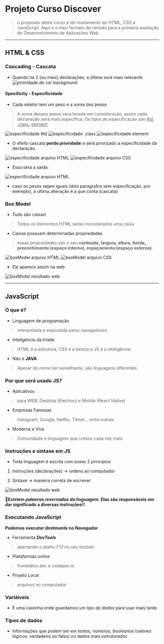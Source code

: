 # Projeto Curso Discover
> o propósito deste curso é de nivelamento do HTML, CSS e JavaScript.
> Aqui é o meu formato de revisão para a primeira avaliação de Desenvolvimento de Aplicações Web.

---
## HTML & CSS
### Cascading - Cascata
- Quando há 2 (ou mais) declarações, a última será mais relevante
![prioridade de cor background](./img-notion/cascading-prioridade.png)

#### Specificity - Especificidade
- Cada seletor tem um peso e a soma dos pesos
> A soma desses pesos será levada em consideração, assim cada declaração será mais específica.
> Os tipos de especificação são <u>#id</u>, <u>.class</u>, <u>element</u>

![especificidade #id](./img-notion/especificidade-id.png)
![especificidade .class](./img-notion/especificidade-class.png)
![especificidade element](./img-notion/especificidade-element.png)

- O efeito cascata **perde prioridade** e será priorizado a especificidade da declaração.

![especificidade arquivo HTML](./img-notion/especificidade-arqv-html.png)
![especificidade arquivo CSS](./img-notion/especificidade-arqv-css.png) 

- Essa será a saída:

![especificidade arquivo HTML](./img-notion/resultado-especificidade.png) 

- caso os pesos sejam iguais (dois paragrafos sem especificação, por exemplo), a ultima alteração é a que conta (cascata)

### Box Model 
- Tudo são caixas!
> Todos os elementos HTML serão considerados uma caixa

- Caixas possuem determinadas propriedades
> essas propriedades são o seu **conteúdo, largura, altura, borda, preenchimento (espaço interno), espaçamento (espaço externo)**. 

![boxModel arquivo HTML](./img-notion/boxModel-arqv-html.png) 
![boxModel arquivo CSS](./img-notion/boxModel-arqv-css.png) 

- Ele aparece assim na web

![boxModel resultado web](./img-notion/resultado-boxModel.png) 


---
## JavaScript
### O que é?
- Linguagem de programação
> interpretada e executada pelos navegadores

- Inteligência da tríade 
> HTML é a estrutura, CSS é a beleza e JS é a inteligência 

- Não é **JAVA** 
> Apesar do nome ser semelhante, são linguagens diferentes

### Por que será usado JS?
- Aplicativos
> para WEB, Desktop (Electron) e Mobile (React Native)

- Empresas Famosas 
> Instagram, Google, Netflix, Tiktok... entre outras

- Moderna e Viva 
> Comunidade e linguagem que cresce cada vez mais 

### Instruções e sintaxe em JS
- Toda linguagem é escrita com esses 2 princípios

1. Instruções (declarações)
-> ordens ao computador

2. Sintaxe 
-> maneira correta de escrever 

![boxModel resultado web](./img-notion/alerta-js.png) 

💬**Existem *palavras reservadas da linguagem*. Elas são responsáveis em dar significado a diversas instruções!!**

### Executando JavaScript 
**Podemos executar diretmente no Navegador**
- Ferramenta ***DevTools***
> apertando o atalho *F12* no seu teclado 

- Plataformas online 
> fronteditor.dev e codepen.io

- Projeto Local 
> arquivos no computador 

### Variáiveis 
- É uma caixinha onde guardamos um *tipo de dados* para usar mais tarde

### Tipos de dados
- Informações que podem ser em *textos, números, booleanos* (valores lógicos: verdadeiro ou falso) ou dados mais *estruturados* 





